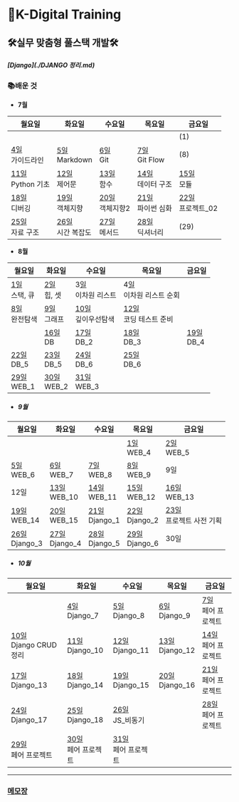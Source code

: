 # 🏫K-Digital Training



## 🛠실무 맞춤형 풀스택 개발🛠

##### [Django](./DJANGO 정리.md)

### 📚배운 것

- **7월**

| 월요일                                            | 화요일                                          | 수요일                                         | 목요일                                           | 금요일                                           |
| ------------------------------------------------- | ----------------------------------------------- | ---------------------------------------------- | ------------------------------------------------ | ------------------------------------------------ |
|                                                   |                                                 |                                                |                                                  | (1)                                              |
| [4일](./class/220704/README.md)  <br>가이드라인   | [5일](./class/220705/README.md)<br>Markdown     | [6일](./class/220706/README.md)<br>Git         | [7일](./class/220707/README.md)<br/>Git Flow     | (8)                                              |
| [11일](./class/220711/README.md) <br/>Python 기초 | [12일](./class/220712/README.md) <br/>제어문    | [13일  ](./class/220713/README.md)<br/>함수    | [14일](./class/220714/README.md)<br/>데이터 구조 | [15일](./class/220715/README.md)<br/>모듈        |
| [18일](./class/220718/README.md)<br/>디버깅       | [19일](./class/220719/README.md)<br/>객체지향   | [20일](./class/220720/README.md)<br/>객체지향2 | [21일](./class/220721/README.md)<br/>파이썬 심화 | [22일](./class/220722/README.md)<br/>프로젝트_02 |
| [25일](./class/220725/README.md)<br/>자료 구조    | [26일](./class/220726/README.md)<br>시간 복잡도 | [27일](./class/220727/README.md)<br>메서드     | [28일](./class/220728/README.md)<br>딕셔너리     | (29)                                             |



- **8월**

| 월요일                                       | 화요일                                     | 수요일                                            | 목요일                                                 | 금요일                                    |
| -------------------------------------------- | ------------------------------------------ | ------------------------------------------------- | ------------------------------------------------------ | ----------------------------------------- |
| [1일](./class/220801/README.md)<br/>스택, 큐 | [2일](./class/220802/README.md)<br/>힙, 셋 | 3[일](./class/220803/README.md)<br/>이차원 리스트 | 4[일](./class/220804/README.md)<br/>이차원 리스트 순회 |                                           |
| [8일](./class/220808/README.md)<br/>완전탐색 | [9일](./class/220809/README.md)<br/>그래프 | [10일](./class/220810/README.md)<br/>깊이우선탐색 | [12일](./class/220811/README.md)<br/>코딩 테스트 준비  |                                           |
|                                              | [16일](./class/220816/README.md)<br/>DB    | [17일](./class/220817/README.md)<br/>DB_2         | [18일](./class/220818/README.md)<br/>DB_3              | [19일](./class/220819/README.md)<br/>DB_4 |
| [22일](./class/220822/README.md)<br/>DB_5    | [23일](./class/220823/README.md)<br/>DB_5  | [24일](./class/220824/README.md)<br/>DB_6         | [25일](./class/220825/README.md)<br/>DB_6              |                                           |
| [29일](./class/220829/README.md)<br/>WEB_1   | [30일](./class/220830/README.md)<br/>WEB_2 | [31일](./class/220831/README.md)<br/>WEB_3        |                                                        |                                           |



- ##### 9월

| 월요일                                        | 화요일                                            | 수요일                                        | 목요일                                        | 금요일                                                  |
| --------------------------------------------- | ------------------------------------------------- | --------------------------------------------- | --------------------------------------------- | ------------------------------------------------------- |
|                                               |                                                   |                                               | [1일](./class/220901/README.md)<br/>WEB_4     | [2일](./class/220902/README.md)<br/>WEB_5               |
| [5일](./class/220905/README.md)<br/>WEB_6     | [6일](./class/220906/실습/실습/01.html)<br/>WEB_7 | [7일](./class/220907/project.html)<br/>WEB_8  | [8일](./class/220908/01.html)<br/>WEB_9       | 9일                                                     |
| 12일                                          | [13일](./class/220913/0913/home.html)<br/>WEB_10  | [14일](./class/220914/index.html)<br/>WEB_11  | [15일](./class/220915/README.md)<br/>WEB_12   | [16일](./class/220916/index.html)<br/>WEB_13            |
| [19일](./class/220919)<br/>WEB_14             | [20일](./class/220920/index.html)<br/>WEB_15      | [21일](./class/220921/README.md)<br>Django_1  | [22일](./class/220922/README.md)<br/>Django_2 | [23일](./class/220923/README.md)<br/>프로젝트 사전 기획 |
| [26일](./class/220926/README.md)<br/>Django_3 | [27일](./class/220927/README.md)<br/>Django_4     | [28일](./class/220928/README.md)<br/>Django_5 | [29일](./class/220929/README.md)<br/>Django_6 | 30일                                                    |





- ##### 10월

| 월요일                                                | 화요일                                          | 수요일                                                | 목요일                                         | 금요일                                             |
| ----------------------------------------------------- | ----------------------------------------------- | ----------------------------------------------------- | ---------------------------------------------- | -------------------------------------------------- |
|                                                       | [4일](./class/221004/README.md)<br/>Django_7    | [5일](./class/221005/README.md)<br/>Django_8          | [6일](./class/221006/README.md)<br/>Django_9   | [7일](./class/221007/README.md)<br/>페어 프로젝트  |
| [10일](./class/221010/README.md)<br/>Django CRUD 정리 | [11일](./class/221011/README.md)<br/>Django_10  | [12일](./class/221012/221011/README.md)<br/>Django_11 | [13일](./class/221013/README.md)<br/>Django_12 | [14일](./class/221014/README.md)<br/>페어 프로젝트 |
| [17일](./class/221017/README.md)<br/>Django_13        | [18일](./class/221018/README.md)<br/>Django_14  | [19일](./class/221019/README.md)<br/>Django_15        | [20일](./class/221020/README.md)<br/>Django_16 | [21일](./class/221021/README.md)<br/>페어 프로젝트 |
| [24일](./class/221024/README.md)<br/>Django_17        | [25일](./class/221025/README2.md)<br/>Django_18 | [26일](./class/221026/)<br/>JS_비동기                 |                                                | [28일](./class/221028/)<br/>페어 프로젝트          |
| [29일](./class/221028/)<br/>페어 프로젝트             | [30일](./class/221028/)<br/>페어 프로젝트       | [31일](./class/221028/)<br/>페어 프로젝트             |                                                |                                                    |

---

### [메모장](memo.md)
